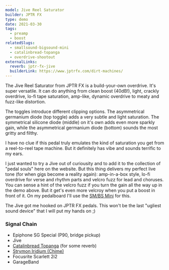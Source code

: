 ```yaml
---
model: Jive Reel Saturator
builder: JPTR FX
type: demo
date: 2021-03-30
tags:
  - preamp
  - boost
relatedSlugs:
  - smallsound-bigsound-mini
  - catalinbread-topanga
  - overdrive-shootout
externalLinks:
  reverb: jptr-fx-jive
  builderLink: https://www.jptrfx.com/dirt-machines/
---
```


The Jive Reel Saturator from JPTR FX is a build-your-own overdrive. It's super versatile. It can do anything from clean boost (40dB!), light, crackly overdrive, lo-fi tape saturation, amp-like, dynamic overdrive to meaty and fuzz-like distortion.

The toggles introduce different clipping options. The asymmetrical germanium diode (top toggle) adds a very subtle and light saturation. The symmetrical silicone diode (middle) on it's own adds even more sparkly gain, while the asymmetrical germanium diode (bottom) sounds the most gritty and filthy.

I have no clue if this pedal truly emulates the kind of saturation you get from a reel-to-reel tape machine. But it definitely has vibe and sounds terrific to my ears.

I just wanted to try a Jive out of curiousity and to add it to the collection of "pedal souls" here on the website. But this thing delivers my perfect live tone (for when gigs become a reality again): amp-in-a-box style, lo-fi overdrive for verse and rhythm parts and velcro fuzz for lead and choruses. You can sense a hint of the velcro fuzz if you turn the gain all the way up in the demo above. But it get's even more velcroy when you put a boost in front of it. On my pedalboard I'll use the [SM/BS Mini](/demos/smallsound-bigsound-mini) for this.

The Jive got me hooked on JPTR FX pedals. This won't be the last "ugliest sound device" that I will put my hands on ;)

### Signal Chain

- Epiphone SG Special (P90, bridge pickup)
- Jive
- [Catalinbread Topanga](/demos/catalinbread-topanga) (for some reverb)
- [Strymon Iridium (Chime)](/demos/strymon-iridium)
- Focusrite Scarlett 2i2
- GarageBand

